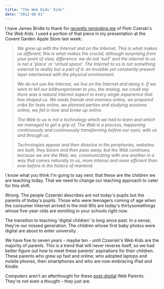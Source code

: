 ```yaml
---
title: "The Web Kids' Kids"
date: "2012-06-01"
---
```


I have James Bridle to thank for [recently reminding me](http://booktwo.org/notebook/opinions-are-non-contemporary/) of Piotr Czerski's _The Web Kids_. I used a portion of that piece in my presentation at the Covent Garden Apple Store last week:

> _We grew up with the Internet and on the Internet. This is what makes us different; this is what makes the crucial, although surprising from your point of view, difference: we do not ‘surf’ and the internet to us is not a ‘place’ or ‘virtual space’. The Internet to us is not something external to reality but a part of it: an invisible yet constantly present layer intertwined with the physical environment._
> 
> _We do not use the Internet, we live on the Internet and along it. If we were to tell our bildnungsroman to you, the analog, we could say there was a natural Internet aspect to every single experience that has shaped us. We made friends and enemies online, we prepared cribs for tests online, we planned parties and studying sessions online, we fell in love and broke up online._
> 
> _The Web to us is not a technology which we had to learn and which we managed to get a grip of. The Web is a process, happening continuously and continuously transforming before our eyes; with us and through us._
> 
> _Technologies appear and then dissolve in the peripheries, websites are built, they bloom and then pass away, but the Web continues, because we are the Web; we, communicating with one another in a way that comes naturally to us, more intense and more efficient than ever before in the history of mankind._

I know what you think I'm going to say next: that these are the children we are teaching today. That we need to change our teaching approach to cater for this shift.

Wrong. The people Czserski describes are not today's pupils but the parents of today's pupils. Those who were teenagers coming of age when the consumer Internet arrived in the mid-90s are today's thirtysomethings whose five-year-olds are enrolling in your schools right now.

The transition to teaching 'digital children' is long since past. In a sense, they're our missed generation. The children whose first baby photos were digital are about to enter university.

We have five to seven years - maybe ten - until Czserski's Web Kids are the majority of parents. This is a trend that will never reverse itself, so we had better figure out how to meet these parents' aspirations for their children. These parents who grew up fast and online; who adopted laptops and mobile phones, then smartphones and who are now embracing iPad and Kindle.

Computers aren't an afterthought for these [post-digital](http://nextberlin.eu/2012/01/what-is-post-digital/) Web Parents. They're not even a thought – they just are.
